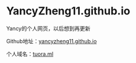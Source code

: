 # YancyZheng11.github.io

Yancy的个人网页，以后想到再更新

Github地址：[yancyzheng11.github.io](yancyzheng11.github.io)

个人域名：[tuora.ml](https://tuora.ml/)
